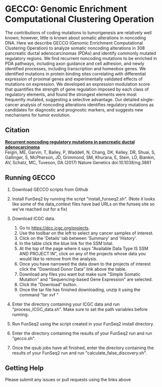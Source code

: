 # GECCO: Genomic Enrichment Computational Clustering Operation

The contributions of coding mutations to tumorigenesis are relatively well known; however, little is known about somatic alterations in noncoding DNA. Here we describe GECCO (Genomic Enrichment Computational Clustering Operation) to analyze somatic noncoding alterations in 308 pancreatic ductal adenocarcinomas (PDAs) and identify commonly mutated regulatory regions. We find recurrent noncoding mutations to be enriched in PDA pathways, including axon guidance and cell adhesion, and newly identified processes, including transcription and homeobox genes. We identified mutations in protein binding sites correlating with differential expression of proximal genes and experimentally validated effects of mutations on expression. We developed an expression modulation score that quantifies the strength of gene regulation imposed by each class of regulatory elements, and found the strongest elements were most frequently mutated, suggesting a selective advantage. Our detailed single-cancer analysis of noncoding alterations identifies regulatory mutations as candidates for diagnostic and prognostic markers, and suggests new mechanisms for tumor evolution.

## Citation ## 

**[Recurrent noncoding regulatory mutations in pancreatic ductal adenocarcinoma](https://www.nature.com/ng/journal/v49/n6/full/ng.3861.html)** <br>
Feigin, ME, Garvin, T, Bailey, P, Waddell, N, Chang, DK, Kelley, DR, Shuai, S, Gallinger, S, McPherson, JD, Grimmond, SM, Khurana, E, Stein, LD, Biankin, AV, Schatz, MC, Tuveson, DA (2017) Nature Genetics doi:10.1038/ng.3861

## Running GECCO ##

1. Download GECCO scripts from Github

2. Install FunSeq2 by running the script "install_funseq2.sh". (Note it looks like some of the data_context files have bad URLs on the funseq site so we've reached out for a fix)

3. Download ICGC data.

    1. Go to https://dcc.icgc.org/projects.
    2. Use the toolbar on the left to select any cancer samples of interest.
    3. Click on the 'Details' tab between 'Summary' and 'History'.
    4. In the table click the blue link for the SSM total.
    5. At the top of the page where it says "Available Data Type IS SSM AND PROJECT IN", click on any of the projects whose data you would like to remove from the analysis.
    6. Once you have narrowed the data down to the projects of interest click the "Download Donor Data" link above the table.
    7. Download any files you want but make sure "Simple Somatic Mutation" and "Sequencing-based Gene Expression" are selected.
    8. Click the "Download" button.
    9. Once the tar file has finished downloading, unzip it using the command "tar xvf <filename>"

4. Enter the directory containing your ICGC data and run "process_ICGC_data.sh". Make sure to set the path variables before running.

5. Run FunSeq2 using the script created in your FunSeq2 install directory.

6. Enter the directory containing the results of your FunSeq2 run and run "gecco.sh".

7. Once the qsub jobs have all finished, enter the directory containing the results of your FunSeq2 run and run "calculate_false_discovery.sh".

## Getting Help ## 

Please submit any issues or pull requests using the links above
